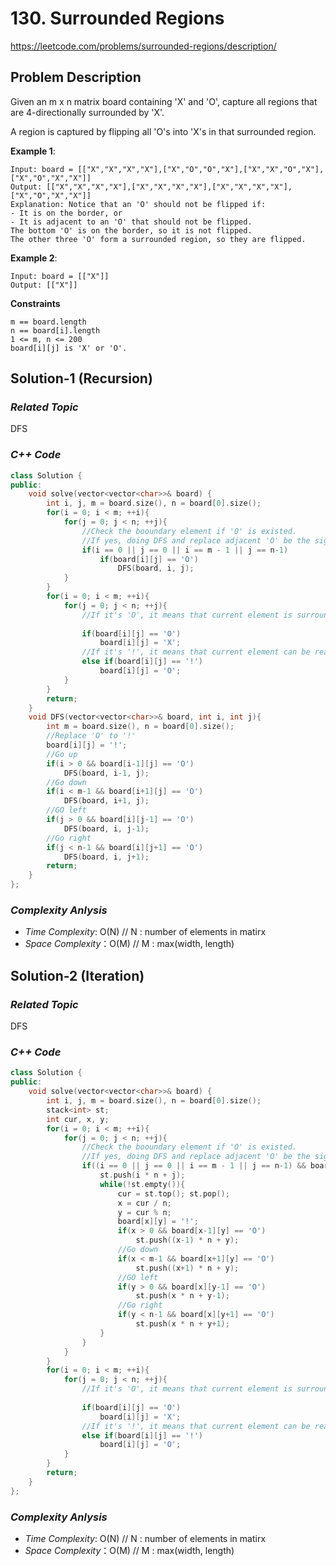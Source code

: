 # 130. Surrounded Regions
https://leetcode.com/problems/surrounded-regions/description/

## Problem Description

Given an m x n matrix board containing 'X' and 'O', capture all regions that are 4-directionally surrounded by 'X'.

A region is captured by flipping all 'O's into 'X's in that surrounded region.


**Example 1**:
```
Input: board = [["X","X","X","X"],["X","O","O","X"],["X","X","O","X"],["X","O","X","X"]]
Output: [["X","X","X","X"],["X","X","X","X"],["X","X","X","X"],["X","O","X","X"]]
Explanation: Notice that an 'O' should not be flipped if:
- It is on the border, or
- It is adjacent to an 'O' that should not be flipped.
The bottom 'O' is on the border, so it is not flipped.
The other three 'O' form a surrounded region, so they are flipped.
```
**Example 2**:
```
Input: board = [["X"]]
Output: [["X"]]
```

**Constraints**
```
m == board.length
n == board[i].length
1 <= m, n <= 200
board[i][j] is 'X' or 'O'.
```

## Solution-1 (Recursion)

### _Related Topic_
   DFS

### _C++ Code_
```cpp
class Solution {
public:
    void solve(vector<vector<char>>& board) {
        int i, j, m = board.size(), n = board[0].size();
        for(i = 0; i < m; ++i){
            for(j = 0; j < n; ++j){
                //Check the booundary element if 'O' is existed.
                //If yes, doing DFS and replace adjacent 'O' be the sign expected to 'X' and 'O'
                if(i == 0 || j == 0 || i == m - 1 || j == n-1)
                    if(board[i][j] == 'O')
                        DFS(board, i, j);
            }
        }
        for(i = 0; i < m; ++i){
            for(j = 0; j < n; ++j){
                //If it's 'O', it means that current element is surrounded by 'X' and can't be reached from the 'O' on the border. Flipped 'O' to 'X'
                
                if(board[i][j] == 'O')
                    board[i][j] = 'X';
                //If it's '!', it means that current element can be reached froum the 'O' on the border. Make '!' turn back to 'O'
                else if(board[i][j] == '!')
                    board[i][j] = 'O';
            }
        }
        return;
    }
    void DFS(vector<vector<char>>& board, int i, int j){
        int m = board.size(), n = board[0].size();
        //Replace 'O' to '!'
        board[i][j] = '!';
        //Go up
        if(i > 0 && board[i-1][j] == 'O')
            DFS(board, i-1, j);
        //Go down
        if(i < m-1 && board[i+1][j] == 'O')
            DFS(board, i+1, j);
        //GO left
        if(j > 0 && board[i][j-1] == 'O')
            DFS(board, i, j-1);
        //Go right
        if(j < n-1 && board[i][j+1] == 'O')
            DFS(board, i, j+1);
        return;
    }
};
```

### _Complexity Anlysis_
- _Time Complexity_: O(N) // N : number of elements in matirx
- _Space Complexity_：O(M) // M : max(width, length)

## Solution-2 (Iteration)

### _Related Topic_
   DFS

### _C++ Code_
```cpp
class Solution {
public:
    void solve(vector<vector<char>>& board) {
        int i, j, m = board.size(), n = board[0].size();
        stack<int> st;
        int cur, x, y;
        for(i = 0; i < m; ++i){
            for(j = 0; j < n; ++j){
                //Check the booundary element if 'O' is existed.
                //If yes, doing DFS and replace adjacent 'O' be the sign expected to 'X' and 'O'
                if((i == 0 || j == 0 || i == m - 1 || j == n-1) && board[i][j] == 'O'){
                    st.push(i * n + j);
                    while(!st.empty()){
                        cur = st.top(); st.pop();
                        x = cur / n;
                        y = cur % n;
                        board[x][y] = '!';
                        if(x > 0 && board[x-1][y] == 'O')
                            st.push((x-1) * n + y);
                        //Go down
                        if(x < m-1 && board[x+1][y] == 'O')
                            st.push((x+1) * n + y);
                        //GO left
                        if(y > 0 && board[x][y-1] == 'O')
                            st.push(x * n + y-1);
                        //Go right
                        if(y < n-1 && board[x][y+1] == 'O')
                            st.push(x * n + y+1);
                    }
                }
            }
        }
        for(i = 0; i < m; ++i){
            for(j = 0; j < n; ++j){
                //If it's 'O', it means that current element is surrounded by 'X' and can't be reached from the 'O' on the border. Flipped 'O' to 'X'
                
                if(board[i][j] == 'O')
                    board[i][j] = 'X';
                //If it's '!', it means that current element can be reached froum the 'O' on the border. Make '!' turn back to 'O'
                else if(board[i][j] == '!')
                    board[i][j] = 'O';
            }
        }
        return;
    }
};
```

### _Complexity Anlysis_
- _Time Complexity_: O(N) // N : number of elements in matirx
- _Space Complexity_：O(M) // M : max(width, length)
